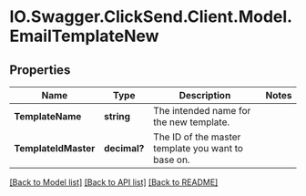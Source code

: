 # IO.Swagger.ClickSend.Client.Model.EmailTemplateNew
## Properties

Name | Type | Description | Notes
------------ | ------------- | ------------- | -------------
**TemplateName** | **string** | The intended name for the new template. | 
**TemplateIdMaster** | **decimal?** | The ID of the master template you want to base on. | 

[[Back to Model list]](../README.md#documentation-for-models) [[Back to API list]](../README.md#documentation-for-api-endpoints) [[Back to README]](../README.md)

